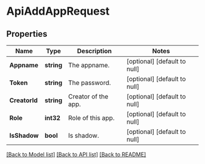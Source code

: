 # ApiAddAppRequest

## Properties
Name | Type | Description | Notes
------------ | ------------- | ------------- | -------------
**Appname** | **string** | The appname. | [optional] [default to null]
**Token** | **string** | The password. | [optional] [default to null]
**CreatorId** | **string** | Creator of the app. | [optional] [default to null]
**Role** | **int32** | Role of this app. | [optional] [default to null]
**IsShadow** | **bool** | Is shadow. | [optional] [default to null]

[[Back to Model list]](../README.md#documentation-for-models) [[Back to API list]](../README.md#documentation-for-api-endpoints) [[Back to README]](../README.md)


